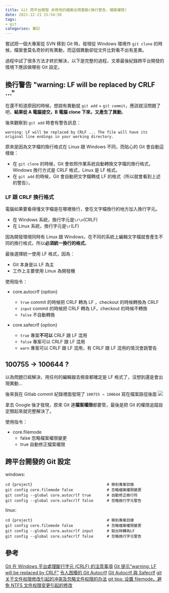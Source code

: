 ```yaml
---
title: Git 跨平台開發 未修改的檔案出現異動(換行警告、檔案權限)
date: 2021-12-21 15:54:58
tags:
- git
categories: 筆記
---
```


嘗試把一個大專案從 SVN 移到 Git 時，發現從 Windows 環境作 `git clone` 的時候，檔案會莫名奇妙的有異動，而這個異動卻從文件比對看不出有差異。

過程中試了很多方法才終於解決，以下是完整的過程，文章最後紀錄跨平台開發的情境下應該做哪些 Git 設定。

<!-- more -->

## 換行警告 "warning: LF will be replaced by CRLF ..."

在還不知道原因的時候，想說有異動就 `git add` + `git commit`，應該就沒問題了吧，**結果從 A 電腦提交，B 電腦 clone 下來，又產生了異動**。

後來觀察到 `git add` 時會有警告訊息：

```bash=
warning: LF will be replaced by CRLF ... The file will have its original line endings in your working directory.
```

原來是因為文字檔的換行格式在 Linux 跟 Windows 不同，而貼心的 Git 會自動這樣做：

- 在 `git clone` 的時候，Git 會依照作業系統自動轉換文字檔的換行格式，Windows 換行方式是 CRLF 格式，Linux 是 LF 格式。
- 在 `git add` 的時候，Git 會自動把文字檔轉成 LF 的格式（所以就會看到上述的警告）。

### LF 跟 CRLF 換行格式

電腦如果要看得懂文字檔是在哪裡換行，會在文字檔換行的地方加入換行字元。

- 在 Windows 系統，換行字元是`\r\n`(CRLF)
- 在 Linux 系統，換行字元是`\r`(LF)

因為開發環境同時有 Linux 跟 Windows，在不同的系統上編輯文字檔就會產生不同的換行格式，所以**必須統一換行的格式**。

最後選擇統一使用 LF 格式，因為：

- Git 本身是以 LF 為主
- 工作上主要使用 Linux 為開發機

使用指令：

- core.autocrlf {option}

  - `true` commit 的時候把 CRLF 轉為 LF ，checkout 的時候轉換為 CRLF
  - `input` commit 的時候把 CRLF 轉為 LF，checkout 的時候不轉換
  - `false` 不自動轉換

- core.safecrlf {option}
  - `true` 專案**不可以** CRLF 跟 LF 混用
  - `false` 專案可以 CRLF 跟 LF 混用
  - `warn` 專案可以 CRLF 跟 LF 混用，有 CRLF 跟 LF 混用的情況會跳警告

## 100755 → 100644 ?

以為問題已經解決，用任何的編輯器去檢查都確定是 LF 格式了，沒想到還是會出現異動...

後來我在 Gitlab commit 紀錄裡面發現了 `100755 → 100644` 寫在檔案路徑後面
![](https://i.imgur.com/TJGoJHe.png)

拿去 Google 後才發現，原來 Git 連**檔案權限**都要管，最後是把 Git 的權限追蹤設定關起來就完整解決了。

使用指令：

- core.filemode
  - false 忽略檔案權限變更
  - true 自動修正檔案權限

## 跨平台開發的 Git 設定

windows:

```bash=
cd {project}                                 # 移到專案目錄
git config core.filemode false               # 忽略檔案權限變更
git config --global core.autocrlf true       # 自動修正換行符
git config --global core.safecrlf false      # 忽略換行字元警告
```

linux:

```bash=
cd {project}                                 # 移到專案目錄
git config core.filemode false               # 忽略檔案權限變更
git config --global core.autocrlf input      # 取出時轉為LF
git config --global core.safecrlf false      # 忽略換行字元警告
```

## 參考

[Git 在 Windows 平台處理斷行字元 (CRLF) 的注意事項](https://blog.miniasp.com/post/2013/09/15/Git-for-Windows-Line-Ending-Conversion-Notes)
[Git 提示“warning: LF will be replaced by CRLF”](https://blog.csdn.net/weixin_43670802/article/details/105602815)
[令人困擾的 Git Autocrlf](https://blog.opasschang.com/confusing-git-autocrlf/)
[Git Autocrlf 與 Safecrlf](https://shunnien.github.io/2018/06/03/git-autocrlf-and-safecrlf/)
[git 关于文件权限修改引起的冲突及忽略文件权限的办法](https://www.jianshu.com/p/38c71ff4a83d)
[git tips: 设置 filemode，避免 NTFS 文件权限变更引起的修改](https://www.jianshu.com/p/3b0a9904daca)
